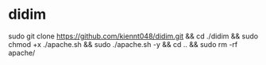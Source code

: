 # didim

sudo git clone https://github.com/kiennt048/didim.git && cd ./didim && sudo chmod +x ./apache.sh && sudo ./apache.sh -y && cd .. && sudo rm -rf apache/
